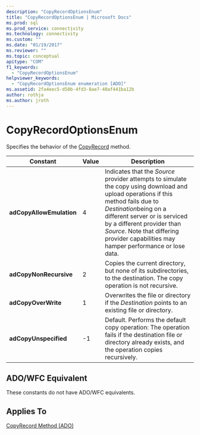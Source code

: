 ```yaml
---
description: "CopyRecordOptionsEnum"
title: "CopyRecordOptionsEnum | Microsoft Docs"
ms.prod: sql
ms.prod_service: connectivity
ms.technology: connectivity
ms.custom: ""
ms.date: "01/19/2017"
ms.reviewer: ""
ms.topic: conceptual
apitype: "COM"
f1_keywords: 
  - "CopyRecordOptionsEnum"
helpviewer_keywords: 
  - "CopyRecordOptionsEnum enumeration [ADO]"
ms.assetid: 2fa4eec5-d50b-4fd3-8ae7-40af441ba12b
author: rothja
ms.author: jroth
---
```

# CopyRecordOptionsEnum
Specifies the behavior of the [CopyRecord](./copyrecord-method-ado.md) method.  
  
|Constant|Value|Description|  
|--------------|-----------|-----------------|  
|**adCopyAllowEmulation**|4|Indicates that the *Source* provider attempts to simulate the copy using download and upload operations if this method fails due to *Destination*being on a different server or is serviced by a different provider than *Source*. Note that differing provider capabilities may hamper performance or lose data.|  
|**adCopyNonRecursive**|2|Copies the current directory, but none of its subdirectories, to the destination. The copy operation is not recursive.|  
|**adCopyOverWrite**|1|Overwrites the file or directory if the *Destination* points to an existing file or directory.|  
|**adCopyUnspecified**|-1|Default. Performs the default copy operation: The operation fails if the destination file or directory already exists, and the operation copies recursively.|  
  
## ADO/WFC Equivalent  
 These constants do not have ADO/WFC equivalents.  
  
## Applies To  
 [CopyRecord Method (ADO)](./copyrecord-method-ado.md)